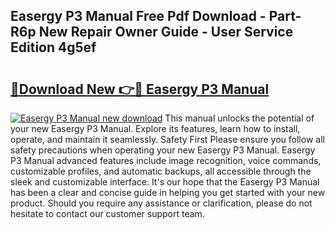 ## Easergy P3 Manual Free Pdf Download - Part-R6p New Repair Owner Guide - User Service Edition 4g5ef

# <h2><a href="http://cf19200.oget.top/?id=Easergy+P3+Manual">🔗Download New 👉🔴 Easergy P3 Manual</a></h2>

[![Easergy P3 Manual new download](https://i.imgur.com/5g1atiW.png)](http://cf19200.oget.top/?id=Easergy+P3+Manual)
This manual unlocks the potential of your new Easergy P3 Manual. Explore its features, learn how to install, operate, and maintain it seamlessly. Safety First Please ensure you follow all safety precautions when operating your new Easergy P3 Manual. Easergy P3 Manual advanced features include image recognition, voice commands, customizable profiles, and automatic backups, all accessible through the sleek and customizable interface. It's our hope that the Easergy P3 Manual has been a clear and concise guide in helping you get started with your new product. Should you require any assistance or clarification, please do not hesitate to contact our customer support team.
